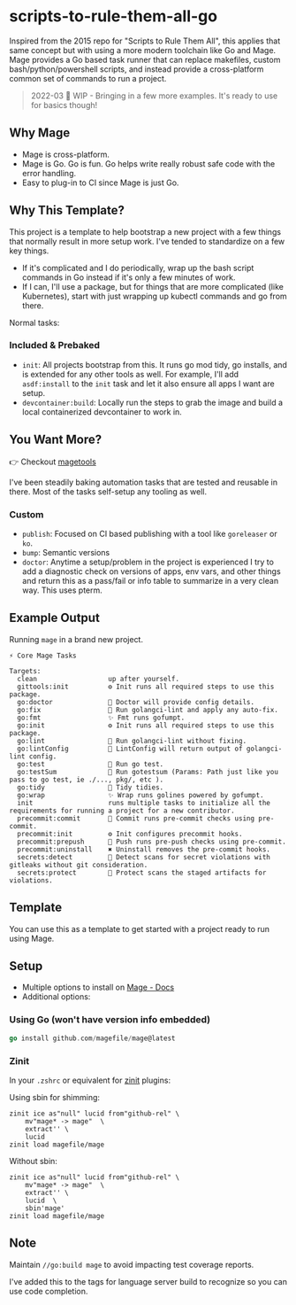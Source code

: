# scripts-to-rule-them-all-go

Inspired from the 2015 repo for "Scripts to Rule Them All", this applies that same concept but with using a more modern toolchain like Go and Mage.
Mage provides a Go based task runner that can replace makefiles, custom bash/python/powershell scripts, and instead provide a cross-platform common set of commands to run a project.

> 2022-03 🚧 WIP - Bringing in a few more examples. It's ready to use for basics though!

## Why Mage

- Mage is cross-platform.
- Mage is Go. Go is fun. Go helps write really robust safe code with the error handling.
- Easy to plug-in to CI since Mage is just Go.

## Why This Template?

This project is a template to help bootstrap a new project with a few things that normally result in more setup work.
I've tended to standardize on a few key things.

- If it's complicated and I do periodically, wrap up the bash script commands in Go instead if it's only a few minutes of work.
- If I can, I'll use a package, but for things that are more complicated (like Kubernetes), start with just wrapping up kubectl commands and go from there.

Normal tasks:

### Included & Prebaked

- `init`: All projects bootstrap from this. It runs go mod tidy, go installs, and is extended for any other tools as well.
  For example, I'll add `asdf:install` to the `init` task and let it also ensure all apps I want are setup.
- `devcontainer:build`: Locally run the steps to grab the image and build a local containerized devcontainer to work in.

## You Want More?

👉 Checkout [magetools](https://github.com/sheldonhull/magetools)

I've been steadily baking automation tasks that are tested and reusable in there.
Most of the tasks self-setup any tooling as well.

### Custom

- `publish`: Focused on CI based publishing with a tool like `goreleaser` or `ko`.
- `bump`: Semantic versions
- `doctor`: Anytime a setup/problem in the project is experienced I try to add a diagnostic check on versions of apps, env vars, and other things and return this as a pass/fail or info table to summarize in a very clean way. This uses pterm.

## Example Output

Running `mage` in a brand new project.

```text
⚡ Core Mage Tasks

Targets:
  clean                  up after yourself.
  gittools:init          ⚙️ Init runs all required steps to use this package.
  go:doctor              🏥 Doctor will provide config details.
  go:fix                 🔎 Run golangci-lint and apply any auto-fix.
  go:fmt                 ✨ Fmt runs gofumpt.
  go:init                ⚙️ Init runs all required steps to use this package.
  go:lint                🔎 Run golangci-lint without fixing.
  go:lintConfig          🏥 LintConfig will return output of golangci-lint config.
  go:test                🧪 Run go test.
  go:testSum             🧪 Run gotestsum (Params: Path just like you pass to go test, ie ./..., pkg/, etc ).
  go:tidy                🧹 Tidy tidies.
  go:wrap                ✨ Wrap runs golines powered by gofumpt.
  init                   runs multiple tasks to initialize all the requirements for running a project for a new contributor.
  precommit:commit       🧪 Commit runs pre-commit checks using pre-commit.
  precommit:init         ⚙️ Init configures precommit hooks.
  precommit:prepush      🧪 Push runs pre-push checks using pre-commit.
  precommit:uninstall    ✖ Uninstall removes the pre-commit hooks.
  secrets:detect         🔐 Detect scans for secret violations with gitleaks without git consideration.
  secrets:protect        🔐 Protect scans the staged artifacts for violations.
```

## Template

You can use this as a template to get started with a project ready to run using Mage.

## Setup

- Multiple options to install on [Mage - Docs](https://magefile.org/)
- Additional options:

### Using Go (won't have version info embedded)

```go
go install github.com/magefile/mage@latest
```

### Zinit

In your `.zshrc` or equivalent for [zinit](https://github.com/zdharma-continuum/zinit) plugins:

Using sbin for shimming:

```shell
zinit ice as"null" lucid from"github-rel" \
    mv"mage* -> mage"  \
    extract'' \
    lucid
zinit load magefile/mage
```

Without sbin:

```shell
zinit ice as"null" lucid from"github-rel" \
    mv"mage* -> mage"  \
    extract'' \
    lucid  \
    sbin'mage'
zinit load magefile/mage
```

## Note

Maintain `//go:build mage` to avoid impacting test coverage reports.

I've added this to the tags for language server build to recognize so you can use code completion.
